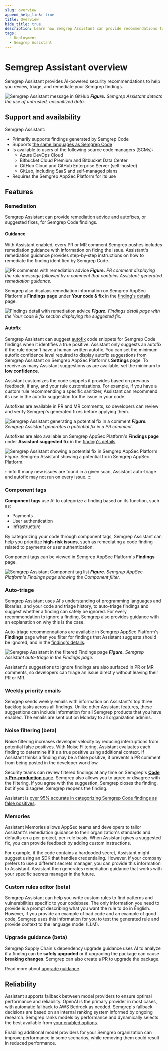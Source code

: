 ```yaml
---
slug: overview
append_help_link: true
title: Overview
hide_title: true
description: Learn how Semgrep Assistant can provide recommendations for triage and remediation of Semgrep findings.
tags:
  - Deployment
  - Semgrep Assistant
---
```


# Semgrep Assistant overview

Semgrep Assistant provides AI-powered security recommendations to help you review, triage, and remediate your Semgrep findings.

![Semgrep Assistant message in GitHub](/img/semgrep-assistant-github.png#md-width)
_**Figure.** Semgrep Assistant detects the use of untrusted, unsanitized data._

## Support and availability

Semgrep Assistant:

- Primarily supports findings generated by Semgrep Code
- Supports [the same languages as Semgrep Code](/supported-languages)
- Is available to users of the following source code managers (SCMs):
  - Azure DevOps Cloud
  - Bitbucket Cloud Premium and Bitbucket Data Center
  - GitHub Cloud and GitHub Enterprise Server (self-hosted)
  - GitLab, including SaaS and self-managed plans
- Requires the Semgrep AppSec Platform for its use

## Features

### Remediation

Semgrep Assistant can provide remediation advice and autofixes, or suggested fixes, for Semgrep Code findings.

#### Guidance

With Assistant enabled, every PR or MR comment Semgrep pushes includes remediation guidance with information on fixing the issue. Assistant's remediation guidance provides step-by-step instructions on how to remediate the finding identified by Semgrep Code.

![PR comments with remediation advice](/img/assistant-guidance.png#md-width)
_**Figure.** PR comment displaying the rule message followed by a comment that contains Assistant-generated remediation guidance._

Semgrep also displays remediation information on Semgrep AppSec Platform's **Findings page** under **Your code & fix** in the [finding's details](/docs/semgrep-code/findings/#view-findings-details-about-a-specific-finding) page.

![Findings detail with remediation advice](/img/memories-1.png#md-width)
_**Figure.** Findings detail page with the Your code & fix section displaying the suggested fix._

#### Autofix

Semgrep Assistant can suggest [autofix](/writing-rules/autofix/) code snippets for Semgrep Code findings when it identifies a true positive. Assistant only suggests an autofix if the rule doesn't have a human-written autofix. You can set the minimum autofix confidence level required to display autofix suggestions from Semgrep Assistant on Semgrep AppSec Platform's **Settings** page. To receive as many Assistant suggestions as are available, set the minimum to **low confidence**.

Assistant customizes the code snippets it provides based on previous feedback, if any, and your rule customizations. For example, if you have a custom rule recommending a specific sanitizer, Assistant can recommend its use in the autofix suggestion for the issue in your code.

Autofixes are available in PR and MR comments, so developers can review and verify Semgrep's generated fixes before applying them.

![Semgrep Assistant generating a potential fix in a comment](/img/semgrep-assistant-autofix.png#md-width)
_**Figure.** Semgrep Assistant generates a potential fix in a PR comment._

Autofixes are also available on Semgrep AppSec Platform's **Findings page** under **Assistant suggested fix** in the [finding's details](/docs/semgrep-code/findings/#view-findings-details-about-a-specific-finding).

![Semgrep Assistant showing a potential fix in Semgrep AppSec Platform](/img/assistant-autofix-ui.png#md-width)
*Figure*. Semgrep Assistant showing a potential fix in Semgrep AppSec Platform.

:::info
If many new issues are found in a given scan, Assistant auto-triage and autofix may not run on every issue.
:::

### Component tags

**Component tags** use AI to categorize a finding based on its function, such as:

- Payments
- User authentication
- Infrastructure

By categorizing your code through component tags, Semgrep Assistant can help you prioritize **high-risk issues**, such as remediating a code finding related to payments or user authentication.

Component tags can be viewed in Semgrep AppSec Platform's **Findings** page.

![Semgrep Assistant Component tag list](/img/assistant-component-tags.png#md-width)
_**Figure.** Semgrep AppSec Platform's Findings page showing the Component filter._

### Auto-triage

Semgrep Assistant uses AI's understanding of programming languages and libraries, and your code and triage history, to auto-triage findings and suggest whether a finding can safely be ignored. For every recommendation to ignore a finding, Semgrep also provides guidance with an explanation on why this is the case.

Auto-triage recommendations are available in Semgrep AppSec Platform's **Findings** page when you filter for findings that Assistant suggests should be ignored, and in the [finding's details](/semgrep-code/findings/#view-findings-details-about-a-specific-finding).

![Semgrep Assistant in the filtered Findings page](/img/semgrep-assistant-autotriage-findings.png#md-width)
_**Figure.** Semgrep Assistant auto-triage in the Findings page._

Assistant's suggestions to ignore findings are also surfaced in PR or MR comments, so developers can triage an issue directly without leaving their PR or MR.

### Weekly priority emails

Semgrep sends weekly emails with information on Assistant's top three backlog tasks across all findings. Unlike other Assistant features, these suggestions can include information for all Semgrep products that you have enabled. The emails are sent out on Monday to all organization admins.

### Noise filtering (beta)

Noise filtering increases developer velocity by reducing interruptions from potential false positives. With Noise Filtering, Assistant evaluates each finding to determine if it's a true positive using additional context. If Assistant thinks a finding may be a false positive, it prevents a PR comment from being posted in the developer workflow. 

Security teams can review filtered findings at any time on Semgrep's [**Code > Pre-production** page](https://semgrep.dev/orgs/-/findings?tab=open&last_opened=All+time&backlog=preprod). Semgrep also allows you to agree or disagree with the filtering. If you agree with the suggestion, Semgrep closes the finding, but if you disagree, Semgrep reopens the finding.

Assistant is [over 95% accurate in categorizing Semgrep Code findings as false positives](/semgrep-assistant/metrics.md).

### Memories

Assistant Memories allows AppSec teams and developers to tailor Assistant's remediation guidance to their organization's standards and defaults on a per-project, per-rule basis. When Assistant gives a suggested fix, you can provide feedback by adding custom instructions.

For example, if the code contains a hardcoded secret, Assistant might suggest using an SDK that handles credentialing. However, if your company prefers to use a different secrets manager, you can provide this information to Assistant. Assistant then generates remediation guidance that works with your specific secrets manager in the future.

### Custom rules editor (beta)

Semgrep Assistant can help you write custom rules to find patterns and vulnerabilities specific to your codebase. The only information you need to provide is a prompt describing what you want the rule to do in English. However, if you provide an example of bad code and an example of good code, Semgrep uses this information for you to test the generated rule and provide context to the language model (LLM).

### Upgrade guidance (beta)

Semgrep Supply Chain's dependency upgrade guidance uses AI to analyze if a finding can be **safely upgraded** or if upgrading the package can cause **breaking changes**. Semgrep can also create a PR to upgrade the package.

Read more about [upgrade guidance](/semgrep-supply-chain/upgrade-guidance).

## Reliability

Assistant supports fallback between model providers to ensure optimal performance and reliability. OpenAI is the primary provider in most cases, with automatic fallback to AWS Bedrock as needed. Semgrep's fallback decisions are based on an internal ranking system informed by ongoing research. Semgrep ranks models by performance and dynamically selects the best available from [your enabled options](/semgrep-assistant/customize#select-your-ai-provider).

Enabling additional model providers for your Semgrep organization can improve performance in some scenarios, while removing them could result in reduced performance.
